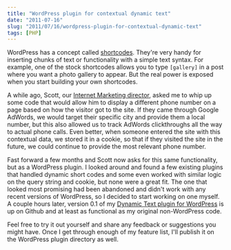 ```yaml
---
title: "WordPress plugin for contextual dynamic text"
date: "2011-07-16"
slug: "2011/07/16/wordpress-plugin-for-contextual-dynamic-text"
tags: [PHP]
---
```

WordPress has a concept called [shortcodes](http://codex.wordpress.org/Shortcode_API). They're very handy for inserting chunks of text or functionality with a simple text syntax. For example, one of the stock shortcodes allows you to type ```[gallery]``` in a post where you want a photo gallery to appear. But the real power is exposed when you start building your own shortcodes.

<!--more-->
A while ago, Scott, our [Internet Marketing director](http://www.orionweb.net/author/scottorionweb-net/), asked me to whip up some code that would allow him to display a different phone number on a page based on how the visitor got to the site. If they came through Google AdWords, we would target their specific city and provide them a local number, but this also allowed us to track AdWords clickthroughs all the way to actual phone calls. Even better, when someone entered the site with this contextual data, we stored it in a cookie, so that if they visited the site in the future, we could continue to provide the most relevant phone number.

Fast forward a few months and Scott now asks for this same functionality, but as a WordPress plugin. I looked around and found a few existing plugins that handled dynamic short codes and some even worked with similar logic on the query string and cookie, but none were a great fit. The one that looked most promising had been abandoned and didn't work with any recent versions of WordPress, so I decided to start working on one myself. A couple hours later, version 0.1 of my [Dynamic Text plugin for WordPress](https://github.com/joelclermont/wp-dynamic-text) is up on Github and at least as functional as my original non-WordPress code.

Feel free to try it out yourself and share any feedback or suggestions you might have. Once I get through enough of my feature list, I'll publish it on the WordPress plugin directory as well.
